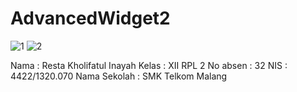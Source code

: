 # AdvancedWidget2

![1](http://imageshack.com/a/img922/8263/0FAjIk.png)
![2](http://imageshack.com/a/img921/4590/dYNUAr.png)



Nama : Resta Kholifatul Inayah 
Kelas : XII RPL 2 
No absen : 32 
NIS : 4422/1320.070 
Nama Sekolah : SMK Telkom Malang 
